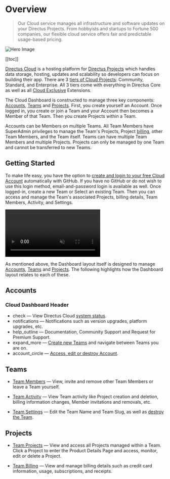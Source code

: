 # Overview

> Our Cloud service manages all infrastructure and software updates on your Directus Projects. From hobbyists and
> startups to Fortune 500 companies, our flexible cloud service offers fair and predictable usage-based pricing.

![Hero Image](image.webp)

[[toc]]

[Directus Cloud](https://directus.cloud/) is a hosting platform for [Directus Projects](/cloud/glossary/#projects) which
handles data storage, hosting, updates and scalability so developers can focus on building their app. There are 3
[tiers of Cloud Projects](/cloud/glossary/#projects): Community, Standard, and Enterprise. All 3 tiers come with
everything in Directus Core as well as all [Cloud Exclusive](/cloud/glossary/#cloud-exclusives) Extensions.

The Cloud Dashboard is constructed to manage three key components: [Accounts](/cloud/glossary/#accounts),
[Teams](/cloud/glossary/#teams) and [Projects](/cloud/glossary/#projects). First, you create yourself an Account. Once
logged in, you create or join a Team and your Account then becomes a Member of that Team. Then you create Projects
within a Team.

Accounts can be Members on multiple Teams. All Team Members have SuperAdmin privileges to manage the Team's Projects,
Project [billing](/cloud/glossary/#monthly-billing), other Team Members, and the Team itself. Teams can have multiple
Team Members and multiple Projects. Projects can only be managed by one Team and cannot be transferred to new Teams.

## Getting Started

To make life easy, you have the option to
[create and login to your free Cloud Account](/cloud/accounts/#create-account-and-login) automatically with GitHub. If
you have no GitHub or do not wish to use this login method, email-and-password login is available as well. Once
logged-in, create a new Team or Select an existing Team. Then you can access and manage the Team's associated Projects,
billing details, Team Members, Activity, and Settings.

<video alt="Cloud Dashboard Overview" loop muted controls autoplay>
  <source src="https://cdn.directus.io/docs/v9/cloud/overview/overview-20220322A/cloud-dashboard-overview-20220329A.mp4" type="video/mp4">
</video>

As mentioned above, the Dashboard layout itself is designed to manage [Accounts](/cloud/glossary/#accounts),
[Teams](/cloud/glossary/#teams) and [Projects](/cloud/glossary/#projects). The following highlights how the Dashboard
layout relates to each of these.

## Accounts

### Cloud Dashboard Header

- <span mi icon>check</span> — View Directus Cloud [system status](/cloud/glossary/#system-status).
- <span mi icon>notifications</span> — Notifications such as version upgrades, platform upgrades, etc.
- <span mi icon>help_outline</span> — Documentation, Community Support and Request for Premium Support.
- <span mi icon>expand_more</span> — [Create new Teams](/cloud/teams/#create-a-team) and navigate between Teams you are
  on.
- <span mi icon>account_circle</span> — [Access, edit or destroy Account](/cloud/accounts).

## Teams

- [Team Members](/cloud/teams) — View, invite and remove other Team Members or leave a Team yourself.

- [Team Activity](/cloud/teams/#view-team-activity) — View Team activity like Project creation and deletion, billing
  information changes, Member invitations and removals, etc.

- [Team Settings](/cloud/teams/#update-team-settings) — Edit the Team Name and Team Slug, as well as
  [destroy the Team](/cloud/teams/#update-team-settings).

## Projects

- [Team Projects](/cloud/projects) — View and access all Projects managed within a Team. Click a Project to enter the
  Product Details Page and access, monitor, edit or delete a Project.

- [Team Billing](/cloud/teams/#manage-billing) — View and manage billing details such as credit card information, usage,
  subscriptions, and receipts.
